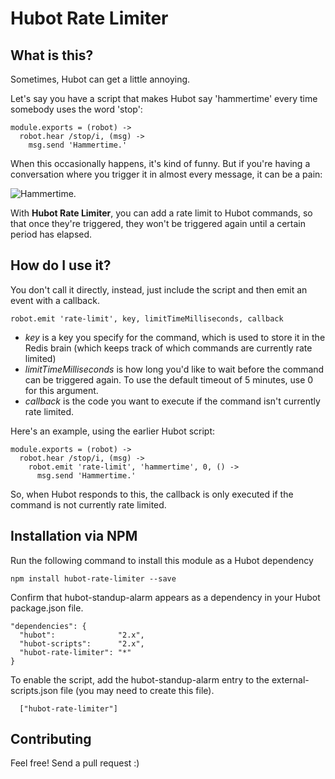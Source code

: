 # Hubot Rate Limiter

## What is this?

Sometimes, Hubot can get a little annoying. 

Let's say you have a script that makes Hubot say 'hammertime' every time somebody uses the word 'stop':

    module.exports = (robot) ->
      robot.hear /stop/i, (msg) ->
        msg.send 'Hammertime.'
    
When this occasionally happens, it's kind of funny. But if you're having a conversation where you trigger it in almost every message, it can be a pain:

![Hammertime.](http://i.imgur.com/5n5chQt.png)

With **Hubot Rate Limiter**, you can add a rate limit to Hubot commands, so that once they're triggered, they won't be triggered again until a certain period has elapsed.

## How do I use it?

You don't call it directly, instead, just include the script and then emit an event with a callback.

    robot.emit 'rate-limit', key, limitTimeMilliseconds, callback
    
* *key* is a key you specify for the command, which is used to store it in the Redis brain (which keeps track of which commands are currently rate limited)
* *limitTimeMilliseconds* is how long you'd like to wait before the command can be triggered again. To use the default timeout of 5 minutes, use 0 for this argument.
* *callback* is the code you want to execute if the command isn't currently rate limited.

Here's an example, using the earlier Hubot script:

    module.exports = (robot) ->
      robot.hear /stop/i, (msg) ->
        robot.emit 'rate-limit', 'hammertime', 0, () ->
          msg.send 'Hammertime.'
          
So, when Hubot responds to this, the callback is only executed if the command is not currently rate limited.

## Installation via NPM

Run the following command to install this module as a Hubot dependency

```
npm install hubot-rate-limiter --save
```

Confirm that hubot-standup-alarm appears as a dependency in your Hubot package.json file.

```
"dependencies": {
  "hubot":              "2.x",
  "hubot-scripts":      "2.x",
  "hubot-rate-limiter": "*"
}
```

To enable the script, add the hubot-standup-alarm entry to the external-scripts.json file (you may need to create this file).

```
  ["hubot-rate-limiter"]
```

## Contributing

Feel free! Send a pull request :)
